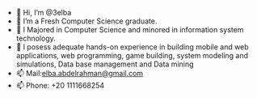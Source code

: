 - 👋 Hi, I’m @3elba
- 👀 I’m a Fresh Computer Science graduate.
- 🌱 I Majored in Computer Science and minored in information system technology. 
- 💞️ I posess adequate hands-on experience in building
      mobile and web applications, web programming, game building,
      system modeling and simulations, Data base management and Data mining
- 📫 Mail:elba.abdelrahman@gmail.com
- 📫 Phone: +20 1111668254
